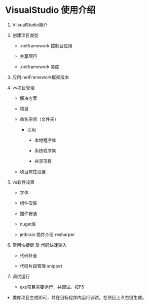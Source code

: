 # VisualStudio 使用介绍

1. VlisualStudio简介
2. 创建项目类型

   - .netframework 控制台应用

   - 共享项目

   - .netframework 类库
3. 应用.netFramework框架版本
4. vs项目管理

   - 解决方案

   - 项目

   - 命名空间（文件夹）

     - 引用

       - 本地程序集

       - 系统程序集

       - 共享项目

   - 项目属性设置
5. vs软件设置

   - 字体

   - 组件安装

   - 插件安装

   - nuget库

   - jetbrain 插件介绍 resharper
6. 常用快捷键 及 代码快速输入

   - 代码补全

   - 代码片段管理 snippet
7. 调试运行

   - exe项目需要运行，并调试。按F5
- 类库项目生成即可，并在目标程序内运行调试。在项目上点右键生成。
